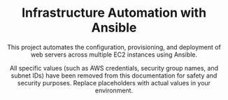 <div align="center">

# Infrastructure Automation with Ansible
This project automates the configuration, provisioning, and deployment of web servers across multiple EC2 instances using Ansible.

All specific values (such as AWS credentials, security group names, and subnet IDs) have been removed from this documentation for safety and security purposes. Replace placeholders with actual values in your environment.

</div>

